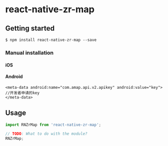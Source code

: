 
# react-native-zr-map

## Getting started

`$ npm install react-native-zr-map --save`


### Manual installation


#### iOS



#### Android

```
<meta-data android:name="com.amap.api.v2.apikey" android:value="key">
//开发者申请的key  
</meta-data>
```


## Usage
```javascript
import RNZrMap from 'react-native-zr-map';

// TODO: What to do with the module?
RNZrMap;
```
  